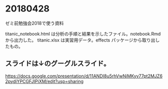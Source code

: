 # 20180428
ゼミ前勉強会2018で使う資料

titanic_notebook.html は分析の手順と結果を示したファイル。notebook.Rmdから出力した。
titanic.xlsx は実習用データ。effects パッケージから取り出したもの。

## スライドは↓のグーグルスライド。
https://docs.google.com/presentation/d/11ANDI8u5rhVwNiMKyv77pt2MJZ62pydiYPCGFJIPiXM/edit?usp=sharing
